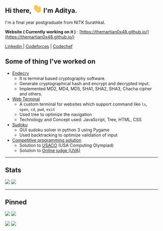 
## Hi there, <img src="asset/wave.gif" width="30px"> I'm Aditya.

I'm a final year postgraduate from NITK Surathkal.  

**Website ( Currently working on it )** : [https://themartian0x48.github.io/](https://themartian0x48.github.io/)

[ Linkedin ](https://www.linkedin.com/in/themartian0x48/) | [Codeforces](https://codeforces.com/profile/TheMartian0x48)  | [Codechef](https://www.codechef.com/users/martian_7)

## Some of thing I've worked on

- [Endecry](https://github.com/TheMartian0x48/endecry)
    - It is terminal based cryptography software.
    - Generate cryptographical hash and encrypt and decrypted input.
    - Implemented MD2, MD4, MD5, SHA1, SHA2, SHA3, Chacha cipher and others.
- [Web Terminal](https://github.com/TheMartian0x48/web-terminal)
    - A custom terminal for websites which support  command like `ls`, `open`, `cd`, `pwd`, `exit`
    - Used tree to optimize the navigation 
    - Technology and Concept used: JavaScript, Tree, HTML, CSS
- [Sudoku](https://github.com/TheMartian0x48/sudoku)
    - GUI sudoku solver in python 3 using Pygame
    - Used backtracking to optimize validation of input        
- [Competitive programming solution](https://github.com/TheMartian0x48/CP)
    - Solution to [USACO](http://www.usaco.org/) (USA Computing Olympiad)
    - Solution to [Online judge (UVA)](uva.onlinejudge.org/index.php)

---
## Stats
<img src="https://github-readme-stats.vercel.app/api?username=TheMartian0x48&show_icons=true&theme=gruvbox&line_height=24&hide=stars"> <img src="https://github-readme-stats.vercel.app/api/top-langs/?username=TheMartian0x48&layout=compact&theme=gruvbox&line_height=24">

---
## Pinned 
<a href="https://github.com/TheMartian0x48/sudoku"><img src="https://github-readme-stats.vercel.app/api/pin/?username=TheMartian0x48&repo=sudoku&show_icons=true&theme=gruvbox"></a> <a href="https://github.com/TheMartian0x48/CP"><img src="https://github-readme-stats.vercel.app/api/pin/?username=TheMartian0x48&repo=CP&show_icons=true&theme=gruvbox"></a>

<a href="https://github.com/TheMartian0x48/TheMartian0x48.github.io"><img src="https://github-readme-stats.vercel.app/api/pin/?username=TheMartian0x48&repo=TheMartian0x48.github.io&show_icons=true&theme=gruvbox"></a> <a href="https://github.com/TheMartian0x48/SQL"><img src="https://github-readme-stats.vercel.app/api/pin/?username=TheMartian0x48&repo=SQL&show_icons=true&theme=gruvbox"></a>

